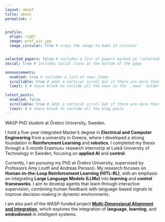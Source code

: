 ```yaml
---
layout: about
title: about
permalink: /


profile:
  align: right
  image: prof_pic.jpg
  image_circular: True # crops the image to make it circular


selected_papers: false # includes a list of papers marked as "selected={true}"
social: true # includes social icons at the bottom of the page

announcements:
  enabled: true # includes a list of news items
  scrollable: true # adds a vertical scroll bar if there are more than 3 news items
  limit: 5 # leave blank to include all the news in the `_news` folder

latest_posts:
  enabled: false
  scrollable: true # adds a vertical scroll bar if there are more than 3 new posts items
  limit: 0 # leave blank to include all the blog posts
---
```

WASP PhD student at Örebro University, Sweden.

I hold a five-year integrated Master’s degree in **Electrical and Computer Engineering** from a university in Greece, where I developed a strong foundation in **Reinforcment Learning** and **robotics**. I completed my thesis through a 3-month Erasmus+ research internship at Luleå University of Technology in Sweden, focusing on **applied AI** and **control**.

Currently, I am pursuing my PhD at Örebro University, supervised by Professors Amy Loutfi and Andreas Persson. My research focuses on **Human-in-the-Loop Reinforcement Learning (HITL-RL)**, with an emphasis on integrating **Large Language Models (LLMs)** into **learning** and **control frameworks**. I aim to develop agents that learn through interactive supervision, combining human feedback with language-based signals to improve decision-making in dynamic environments.


I am also part of the WASP-funded project [**Multi-Dimensional Alignment and Integration**](https://wasp-sweden.org/multi-dimensional-alignment-and-integration/), which explores the integration of **language**, **learning**, and **embodiment** in intelligent systems.

